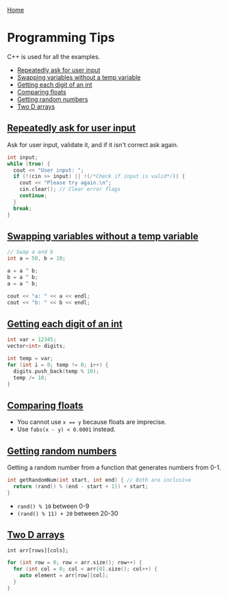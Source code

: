 [Home](../README.md)

# Programming Tips
C++ is used for all the examples.

<!-- TOC -->

- [Repeatedly ask for user input](#repeatedly-ask-for-user-input)
- [Swapping variables without a temp variable](#swapping-variables-without-a-temp-variable)
- [Getting each digit of an int](#getting-each-digit-of-an-int)
- [Comparing floats](#comparing-floats)
- [Getting random numbers](#getting-random-numbers)
- [Two D arrays](#two-d-arrays)

<!-- /TOC -->

## [Repeatedly ask for user input](#programming-tips)
Ask for user input, validate it, and if it isn't correct ask again.

```c++
int input;
while (true) {
  cout << "User input: ";
  if (!(cin >> input) || !(/*Check if input is valid*/)) {
    cout << "Please try again.\n";
    cin.clear(); // Clear error flags
    continue;
  }
  break;
}
```

## [Swapping variables without a temp variable](#programming-tips)

```c++
// Swap a and b
int a = 50, b = 10;

a = a ^ b;
b = a ^ b;
a = a ^ b;

cout << "a: " << a << endl;
cout << "b: " << b << endl;
```

## [Getting each digit of an int](#programming-tips)

```c++
int var = 12345;
vector<int> digits;

int temp = var;
for (int i = 0; temp != 0; i++) {
  digits.push_back(temp % 10);
  temp /= 10;
}
```

## [Comparing floats](#programming-tips)
- You cannot use `x == y` because floats are imprecise.
- Use `fabs(x - y) < 0.0001` instead.

## [Getting random numbers](#programming-tips)
Getting a random number from a function that generates numbers from 0-1.

```c++
int getRandomNum(int start, int end) { // Both are inclusive
  return (rand() % (end - start + 1)) + start;
}
```

- `rand() % 10` between 0-9
- `(rand() % 11) + 20` between 20-30

## [Two D arrays](#programming-tips)
`int arr[rows][cols];`

```C++
for (int row = 0; row < arr.size(); row++) {
  for (int col = 0; col < arr[0].size(); col++) {
    auto element = arr[row][col];
  }
}
```